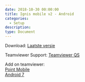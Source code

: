 ```yaml
---
date: 2018-10-30 00:00:00
title: Ignis mobile v2 - Android 
categories:
  - Setup
description:
type: Document
---
```


Download: [Laatste versie]("http://apk4umobile.v2.ignissoftware.nl/apkupdates/mobilev2/Ignis.apk")

Teamviewer Support:
[Teamviewer QS]("https://download.teamviewer.com/download/TeamViewerQS.apk")

Add on teamviewer:  
[Point Mobile]("http://apk4umobile.v2.ignissoftware.nl/apkupdates/mobilev2/tvaddonpm.apk")  
[Android 7]("http://apk4umobile.v2.ignissoftware.nl/apkupdates/mobilev2/tvaddon.aosp7.apk">)